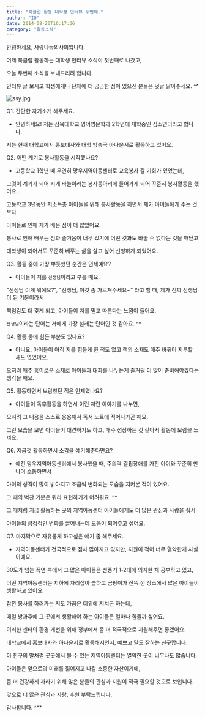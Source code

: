 ```yaml
---
title: "북클럽 활동 대학생 인터뷰 두번째."
author: "IO"
date: 2014-08-26T16:17:36
category: "활동소식"
---
```


안녕하세요, 사랑나눔의사회입니다.

어제 북클럽 활동하는 대학생 인터뷰 소식이 첫번째로 나갔고,

오늘 두번째 소식을 보내드리려 합니다.

인터뷰 글 보시고 학생에게나 단체에 더 궁금한 점이 있으신 분들은 덧글 달아주세요. ^^

![ssy.jpg](/files/attach/images/2318/331/032/bac23e6c99b40557037634f8f109e4d3.jpg)

Q1. 간단한 자기소개 해주세요.

- 안녕하세요! 저는 삼육대학교 영어영문학과 2학년에 재학중인 심소연이라고 합니다.

저는 현재 대학교에서 홍보대사와 대학 방송국 아나운서로 활동하고 있어요.

Q2. 어떤 계기로 봉사활동을 시작했나요?

- 고등학교 1학년 때 우연히 망우지역아동센터로 교육봉사 갈 기회가 있었는데,

그것이 계기가 되어 시계 바늘이라는 봉사동아리에 들어가게 되어 꾸준히 봉사활동을 했어요.

고등학교 3년동안 저소득층 아이들을 위해 봉사활동을 하면서 제가 아이들에게 주는 것보다

아이들로 인해 제가 배운 점이 더 많았어요.

봉사로 인해 배우는 점과 즐거움이 너무 컸기에 어떤 것과도 바꿀 수 없다는 것을 깨닫고

대학생이 되어서도 꾸준히 베푸는 삶을 살고 싶어 신청하게 되었어요.

Q3. 활동 중에 가장 뿌듯했던 순간은 언제예요?

- 아이들이 저를 `선생님`이라고 부를 때요.

\"선생님 이게 뭐예요?\", \"선생님, 이것 좀 가르쳐주세요~\" 라고 할 때, 제가 진짜 선생님이 된 기분이라서

책임감도 더 갖게 되고, 아이들이 저를 믿고 따른다는 느낌이 들어요.

`선생님`이라는 단어는 저에게 가장 설레는 단어인 것 같아요. ^^

Q4. 활동 중에 힘든 부분도 있나요?

- 아니요. 아이들이 아직 저를 힘들게 한 적도 없고 책의 소재도 매주 바뀌어 지루할 새도 없었어요.

오히려 매주 흥미로운 소재로 아이들과 대화를 나누는게 즐거워 더 많이 준비해야겠다는 생각을 해요.

Q5. 활동하면서 보람찼던 적은 언제였나요?

- 아이들이 독후활동을 하면서 이런 저런 이야기를 나누면,

오히려 그 내용을 스스로 응용해서 독서 노트에 적어나가곤 해요.

그런 모습을 보면 아이들이 대견하기도 하고, 매주 성장하는 것 같아서 활동에 보람을 느껴요.

Q6. 지금껏 활동하면서 소감을 얘기해준다면요?

- 예전 망우지역아동센터에서 봉사했을 때, 주의력 결핍장애를 가진 아이와 꾸준히 만나며 소통하면서

아이의 성격이 많이 밝아지고 조금씩 변화되는 모습을 지켜본 적이 있어요.

그 때의 벅찬 기분은 뭐라 표현하기가 어려워요. ^^

그 때처럼 지금 활동하는 곳의 지역아동센터 아이들에게도 더 많은 관심과 사랑을 줘서

아이들의 긍정적인 변화를 끌어내는데 도움이 되어주고 싶어요.

Q7. 마지막으로 자유롭게 하고싶은 얘기 좀 해주세요.

- 지역아동센터가 전국적으로 점차 많아지고 있지만, 지원이 적어 너무 열악한게 사실이예요.

30도가 넘는 폭염 속에서 그 많은 아이들은 선풍기 1-2대에 의지한 채 공부하고 있고,

어떤 지역아동센터는 지하에 자리잡아 습하고 곰팡이가 잔뜩 낀 장소에서 많은 아이들이 생활하고 있어요.

잠깐 봉사를 하러가는 저도 가끔은 더위에 지치곤 하는데,

매일 방과후에 그 곳에서 생활해야 하는 아이들은 얼마나 힘들까 싶어요.

이러한 센터의 환경 개선을 위해 정부에서 좀 더 적극적으로 지원해주면 좋겠어요.

대학교에서 홍보대사와 아나운서로 활동해서인지, 예쁘고 말도 잘하는 친구랍니다.

이 친구의 말처럼 곳곳에서 볼 수 있는 지역아동센터는 열악한 곳이 너무나도 많습니다.

아이들은 앞으로의 미래를 짊어지고 나갈 소중한 자산이기에,

좀 더 건강하게 자라기 위해 많은 분들의 관심과 지원이 적극 필요할 것으로 보입니다.

앞으로 더 많은 관심과 사랑, 후원 부탁드립니다.

감사합니다. ^^*
